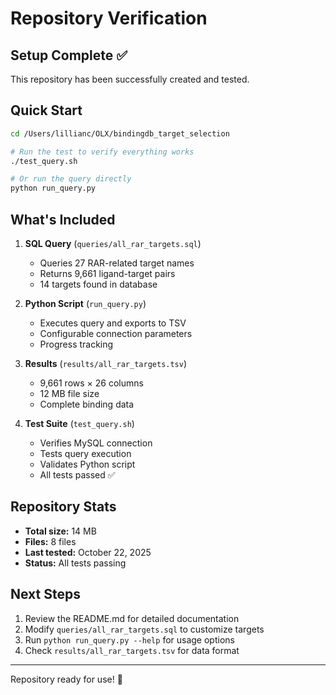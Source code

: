# Repository Verification

## Setup Complete ✅

This repository has been successfully created and tested.

## Quick Start

```bash
cd /Users/lillianc/OLX/bindingdb_target_selection

# Run the test to verify everything works
./test_query.sh

# Or run the query directly
python run_query.py
```

## What's Included

1. **SQL Query** (`queries/all_rar_targets.sql`)
   - Queries 27 RAR-related target names
   - Returns 9,661 ligand-target pairs
   - 14 targets found in database

2. **Python Script** (`run_query.py`)
   - Executes query and exports to TSV
   - Configurable connection parameters
   - Progress tracking

3. **Results** (`results/all_rar_targets.tsv`)
   - 9,661 rows × 26 columns
   - 12 MB file size
   - Complete binding data

4. **Test Suite** (`test_query.sh`)
   - Verifies MySQL connection
   - Tests query execution
   - Validates Python script
   - All tests passed ✅

## Repository Stats

- **Total size:** 14 MB
- **Files:** 8 files
- **Last tested:** October 22, 2025
- **Status:** All tests passing

## Next Steps

1. Review the README.md for detailed documentation
2. Modify `queries/all_rar_targets.sql` to customize targets
3. Run `python run_query.py --help` for usage options
4. Check `results/all_rar_targets.tsv` for data format

---

Repository ready for use! 🎉
